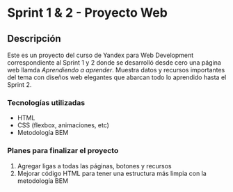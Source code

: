 # Sprint 1 & 2 - Proyecto Web



## Descripción

Este es un proyecto del curso de Yandex para Web Development correspondiente al Sprint 1 y 2 donde se desarrolló desde cero una página web llamda *Aprendiendo a aprender*. Muestra datos y recursos importantes del tema con diseños web elegantes que abarcan todo lo aprendido hasta el Sprint 2.

 ### Tecnologías utilizadas

* HTML
* CSS (flexbox, animaciones, etc)
* Metodología BEM

### Planes para finalizar el proyecto

1. Agregar ligas a todas las páginas, botones y recursos
2. Mejorar código HTML para tener una estructura más limpia con la metodología BEM

